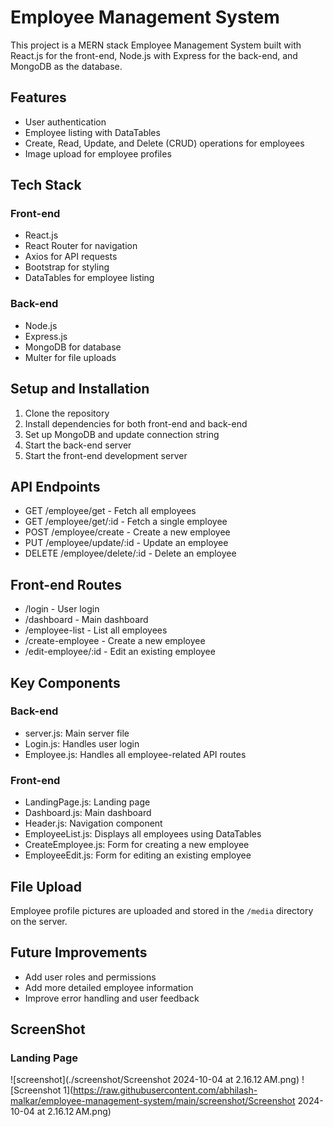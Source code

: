 # Employee Management System

This project is a MERN stack Employee Management System built with React.js for the front-end, Node.js with Express for the back-end, and MongoDB as the database.

## Features

- User authentication
- Employee listing with DataTables
- Create, Read, Update, and Delete (CRUD) operations for employees
- Image upload for employee profiles
    
## Tech Stack

### Front-end
- React.js
- React Router for navigation
- Axios for API requests
- Bootstrap for styling
- DataTables for employee listing

### Back-end
- Node.js
- Express.js
- MongoDB for database
- Multer for file uploads


## Setup and Installation

1. Clone the repository
2. Install dependencies for both front-end and back-end
3. Set up MongoDB and update connection string
4. Start the back-end server
5. Start the front-end development server

## API Endpoints

- GET /employee/get - Fetch all employees
- GET /employee/get/:id - Fetch a single employee
- POST /employee/create - Create a new employee
- PUT /employee/update/:id - Update an employee
- DELETE /employee/delete/:id - Delete an employee

## Front-end Routes

- /login - User login
- /dashboard - Main dashboard
- /employee-list - List all employees
- /create-employee - Create a new employee
- /edit-employee/:id - Edit an existing employee

## Key Components

### Back-end
- server.js: Main server file
- Login.js: Handles user login
- Employee.js: Handles all employee-related API routes



### Front-end
- LandingPage.js: Landing page
- Dashboard.js: Main dashboard
- Header.js: Navigation component
- EmployeeList.js: Displays all employees using DataTables
- CreateEmployee.js: Form for creating a new employee
- EmployeeEdit.js: Form for editing an existing employee




## File Upload

Employee profile pictures are uploaded and stored in the `/media` directory on the server.

## Future Improvements

- Add user roles and permissions
- Add more detailed employee information
- Improve error handling and user feedback

## ScreenShot
### Landing Page

![screenshot](./screenshot/Screenshot 2024-10-04 at 2.16.12 AM.png)
![Screenshot 1](https://raw.githubusercontent.com/abhilash-malkar/employee-management-system/main/screenshot/Screenshot 2024-10-04 at 2.16.12 AM.png)

